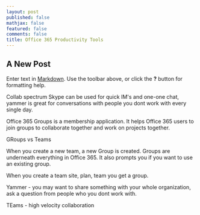 ```yaml
---
layout: post
published: false
mathjax: false
featured: false
comments: false
title: Office 365 Productivity Tools
---
```

## A New Post

Enter text in [Markdown](http://daringfireball.net/projects/markdown/). Use the toolbar above, or click the **?** button for formatting help.

Collab spectrum
Skype can be used for quick IM's and one-one chat, yammer is great for conversations with people you dont work with every single day.

Office 365 Groups is a membership application. It helps Office 365 users to join groups to collaborate together and work on projects together.

GRoups vs Teams

When you create a new team, a new Group is created. Groups are underneath everything in Office 365. It also prompts you if you want to use an existing group.

When you create a team site, plan, team you get a group.

Yammer - you may want to share something with your whole organization, ask a question from people who you dont work with.

TEams - high velocity collaboration


